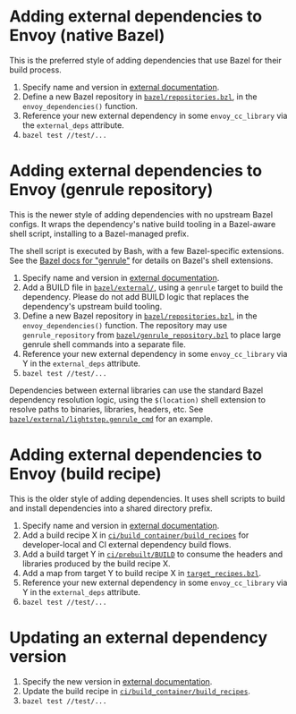 # Adding external dependencies to Envoy (native Bazel)

This is the preferred style of adding dependencies that use Bazel for their
build process.

1. Specify name and version in [external documentation](../docs/install/requirements.rst).
2. Define a new Bazel repository in [`bazel/repositories.bzl`](repositories.bzl),
   in the `envoy_dependencies()` function.
5. Reference your new external dependency in some `envoy_cc_library` via the
   `external_deps` attribute.
6. `bazel test //test/...`

# Adding external dependencies to Envoy (genrule repository)

This is the newer style of adding dependencies with no upstream Bazel configs.
It wraps the dependency's native build tooling in a Bazel-aware shell script,
installing to a Bazel-managed prefix.

The shell script is executed by Bash, with a few Bazel-specific extensions.
See the [Bazel docs for "genrule"](https://docs.bazel.build/versions/master/be/general.html#genrule)
for details on Bazel's shell extensions.

1. Specify name and version in [external documentation](../docs/install/requirements.rst).
2. Add a BUILD file in [`bazel/external/`](external/), using a `genrule` target
   to build the dependency. Please do not add BUILD logic that replaces the
   dependency's upstream build tooling.
2. Define a new Bazel repository in [`bazel/repositories.bzl`](repositories.bzl),
   in the `envoy_dependencies()` function. The repository may use `genrule_repository`
   from [`bazel/genrule_repository.bzl`](genrule_repository.bzl) to place large
   genrule shell commands into a separate file.
5. Reference your new external dependency in some `envoy_cc_library` via Y in the
   `external_deps` attribute.
6. `bazel test //test/...`

Dependencies between external libraries can use the standard Bazel dependency
resolution logic, using the `$(location)` shell extension to resolve paths
to binaries, libraries, headers, etc. See
[`bazel/external/lightstep.genrule_cmd`](external/lightstep.genrule_cmd) for
an example.

# Adding external dependencies to Envoy (build recipe)

This is the older style of adding dependencies. It uses shell scripts to build
and install dependencies into a shared directory prefix.

1. Specify name and version in [external documentation](../docs/install/requirements.rst).
2. Add a build recipe X in [`ci/build_container/build_recipes`](../ci/build_container/build_recipes)
   for developer-local and CI external dependency build flows.
3. Add a build target Y in [`ci/prebuilt/BUILD`](../ci/prebuilt/BUILD) to consume the headers and
   libraries produced by the build recipe X.
4. Add a map from target Y to build recipe X in [`target_recipes.bzl`](target_recipes.bzl).
5. Reference your new external dependency in some `envoy_cc_library` via Y in the `external_deps`
   attribute.
6. `bazel test //test/...`

# Updating an external dependency version

1. Specify the new version in [external documentation](../docs/install/requirements.rst).
2. Update the build recipe in [`ci/build_container/build_recipes`](../ci/build_container/build_recipes).
3. `bazel test //test/...`
